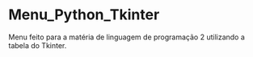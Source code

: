 # Menu_Python_Tkinter
Menu feito para a matéria de linguagem de programação 2 utilizando a tabela do Tkinter. 
